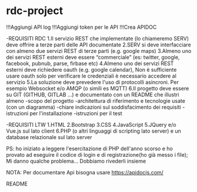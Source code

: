 # rdc-project

!!!Aggiungi API log
!!!Aggiungi token per le API
!!!Crea APIDOC

-REQUISITI RDC 
1.Il servizio REST che implementate (lo chiameremo SERV) deve offrire a terze parti delle API documentate
2.SERV si deve interfacciare con almeno due servizi REST di terze parti (e.g. google maps)
3.Almeno uno dei servizi REST esterni deve essere “commerciale” (es: twitter, google, facebook, pubnub, parse, firbase etc)
4.Almeno uno dei servizi REST esterni deve richiedere oauth (e.g. google calendar), Non è sufficiente usare oauth solo per verificare  le credenziali è necessario accedere al servizio
5.La soluzione deve prevedere l'uso di protocolli asincroni. Per esempio Websocket e/o AMQP (o simili es MQTT)
6.Il progetto deve essere su GIT (GITHUB, GITLAB ...) e documentato con un README che illustri almeno 
  -scopo del progetto
  -architettura di riferimento e tecnologie usate (con un diagramma)
  -chiare indicazioni sul soddisfacimento dei requisiti
  -istruzioni per l'installazione
  -istruzioni per il test

-REQUISITI LTW
1.HTML
2.Bootstrap 
3.CSS 
4.JavaScript 
5.JQuery e/o Vue.js sul lato client
6.PHP (o altri linguaggi di scripting lato server) e un
database relazionale sul lato server

PS: ho iniziato a leggere l'esercitazione di PHP dell'anno scorso e ho provato ad eseguire il codice di login e di registrazione(ho già messo i file); Mi danno qualche problema... Dobbiamo rivederli insieme

NOTA: Per documentare Api bisogna usare https://apidocjs.com/

README
